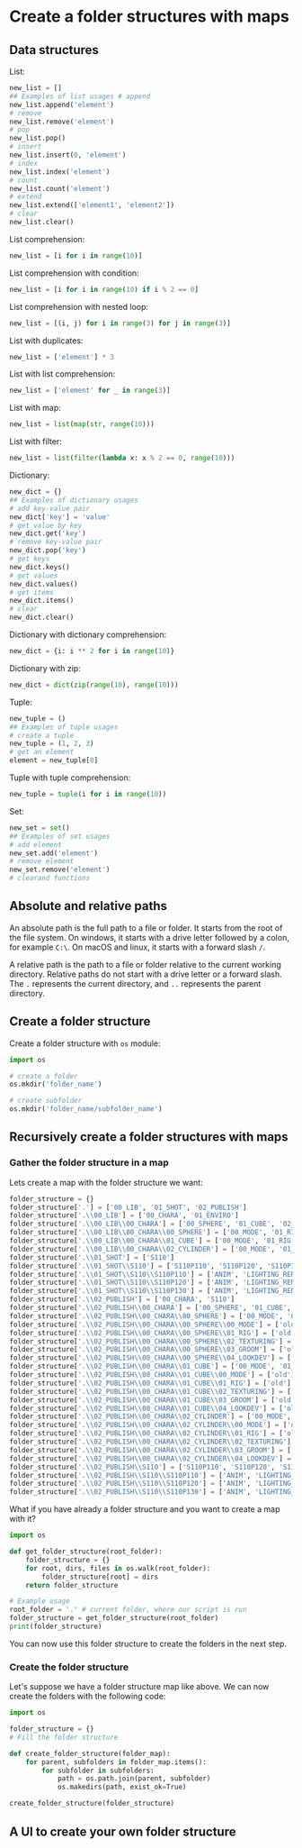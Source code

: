 # Create a folder structures with maps

## Data structures

List:
```python
new_list = []
## Examples of list usages # append
new_list.append('element')
# remove
new_list.remove('element')
# pop
new_list.pop()
# insert
new_list.insert(0, 'element')
# index
new_list.index('element')
# count
new_list.count('element')
# extend
new_list.extend(['element1', 'element2'])
# clear
new_list.clear()
```

List comprehension:
```python
new_list = [i for i in range(10)]
```

List comprehension with condition:
```python
new_list = [i for i in range(10) if i % 2 == 0]
```

List comprehension with nested loop:
```python
new_list = [(i, j) for i in range(3) for j in range(3)]
```

List with duplicates:
```python
new_list = ['element'] * 3
```

List with list comprehension:
```python
new_list = ['element' for _ in range(3)]
```

List with map:
```python
new_list = list(map(str, range(10)))
```

List with filter:
```python
new_list = list(filter(lambda x: x % 2 == 0, range(10)))
```

Dictionary:
```python
new_dict = {}
## Examples of dictionary usages
# add key-value pair
new_dict['key'] = 'value'
# get value by key
new_dict.get('key')
# remove key-value pair
new_dict.pop('key')
# get keys
new_dict.keys()
# get values
new_dict.values()
# get items
new_dict.items()
# clear
new_dict.clear()
```

Dictionary with dictionary comprehension:
```python
new_dict = {i: i ** 2 for i in range(10)}
```

Dictionary with zip:
```python
new_dict = dict(zip(range(10), range(10)))
```

Tuple:
```python
new_tuple = ()
## Examples of tuple usages
# create a tuple
new_tuple = (1, 2, 3)
# get an element
element = new_tuple[0]
```

Tuple with tuple comprehension:
```python
new_tuple = tuple(i for i in range(10))
```

Set:
```python
new_set = set()
## Examples of set usages
# add element
new_set.add('element')
# remove element
new_set.remove('element')
# clearand functions

```

## Absolute and relative paths

An absolute path is the full path to a file or folder. It starts from the root of the file system. On windows, it starts with a drive letter followed by a colon, for example `C:\`. On macOS and linux, it starts with a forward slash `/`.

A relative path is the path to a file or folder relative to the current working directory. Relative paths do not start with a drive letter or a forward slash. The `.` represents the current directory, and `..` represents the parent directory.


## Create a folder structure

Create a folder structure with `os` module:
```python
import os

# create a folder
os.mkdir('folder_name')

# create subfolder
os.mkdir('folder_name/subfolder_name')
```


## Recursively create a folder structures with maps

### Gather the folder structure in a map

Lets create a map with the folder structure we want:

```python
folder_structure = {}
folder_structure['.'] = ['00_LIB', '01_SHOT', '02_PUBLISH']
folder_structure['.\\00_LIB'] = ['00_CHARA', '01_ENVIRO']
folder_structure['.\\00_LIB\\00_CHARA'] = ['00_SPHERE', '01_CUBE', '02_CYLINDER']
folder_structure['.\\00_LIB\\00_CHARA\\00_SPHERE'] = ['00_MODE', '01_RIG', '02_TEXTURING', '03_GROOM']
folder_structure['.\\00_LIB\\00_CHARA\\01_CUBE'] = ['00_MODE', '01_RIG', '02_TEXTURING', '03_GROOM']
folder_structure['.\\00_LIB\\00_CHARA\\02_CYLINDER'] = ['00_MODE', '01_RIG', '02_TEXTURING', '03_GROOM']
folder_structure['.\\01_SHOT'] = ['S110']
folder_structure['.\\01_SHOT\\S110'] = ['S110P110', 'S110P120', 'S110P130']
folder_structure['.\\01_SHOT\\S110\\S110P110'] = ['ANIM', 'LIGHTING_RENDERING']
folder_structure['.\\01_SHOT\\S110\\S110P120'] = ['ANIM', 'LIGHTING_RENDERING']
folder_structure['.\\01_SHOT\\S110\\S110P130'] = ['ANIM', 'LIGHTING_RENDERING']
folder_structure['.\\02_PUBLISH'] = ['00_CHARA', 'S110']
folder_structure['.\\02_PUBLISH\\00_CHARA'] = ['00_SPHERE', '01_CUBE', '02_CYLINDER']
folder_structure['.\\02_PUBLISH\\00_CHARA\\00_SPHERE'] = ['00_MODE', '01_RIG', '02_TEXTURING', '03_GROOM', '04_LOOKDEV']
folder_structure['.\\02_PUBLISH\\00_CHARA\\00_SPHERE\\00_MODE'] = ['old']
folder_structure['.\\02_PUBLISH\\00_CHARA\\00_SPHERE\\01_RIG'] = ['old']
folder_structure['.\\02_PUBLISH\\00_CHARA\\00_SPHERE\\02_TEXTURING'] = ['old']
folder_structure['.\\02_PUBLISH\\00_CHARA\\00_SPHERE\\03_GROOM'] = ['old']
folder_structure['.\\02_PUBLISH\\00_CHARA\\00_SPHERE\\04_LOOKDEV'] = ['old']
folder_structure['.\\02_PUBLISH\\00_CHARA\\01_CUBE'] = ['00_MODE', '01_RIG', '02_TEXTURING', '03_GROOM', '04_LOOKDEV']
folder_structure['.\\02_PUBLISH\\00_CHARA\\01_CUBE\\00_MODE'] = ['old']
folder_structure['.\\02_PUBLISH\\00_CHARA\\01_CUBE\\01_RIG'] = ['old']
folder_structure['.\\02_PUBLISH\\00_CHARA\\01_CUBE\\02_TEXTURING'] = ['old']
folder_structure['.\\02_PUBLISH\\00_CHARA\\01_CUBE\\03_GROOM'] = ['old']
folder_structure['.\\02_PUBLISH\\00_CHARA\\01_CUBE\\04_LOOKDEV'] = ['old']
folder_structure['.\\02_PUBLISH\\00_CHARA\\02_CYLINDER'] = ['00_MODE', '01_RIG', '02_TEXTURING', '03_GROOM', '04_LOOKDEV']
folder_structure['.\\02_PUBLISH\\00_CHARA\\02_CYLINDER\\00_MODE'] = ['old']
folder_structure['.\\02_PUBLISH\\00_CHARA\\02_CYLINDER\\01_RIG'] = ['old']
folder_structure['.\\02_PUBLISH\\00_CHARA\\02_CYLINDER\\02_TEXTURING'] = ['old']
folder_structure['.\\02_PUBLISH\\00_CHARA\\02_CYLINDER\\03_GROOM'] = ['old']
folder_structure['.\\02_PUBLISH\\00_CHARA\\02_CYLINDER\\04_LOOKDEV'] = ['old']
folder_structure['.\\02_PUBLISH\\S110'] = ['S110P110', 'S110P120', 'S110P130']
folder_structure['.\\02_PUBLISH\\S110\\S110P110'] = ['ANIM', 'LIGHTING_RENDERING']
folder_structure['.\\02_PUBLISH\\S110\\S110P120'] = ['ANIM', 'LIGHTING_RENDERING']
folder_structure['.\\02_PUBLISH\\S110\\S110P130'] = ['ANIM', 'LIGHTING_RENDERING']
```

What if you have already a folder structure and you want to create a map with it?

```python
import os

def get_folder_structure(root_folder):
    folder_structure = {}
    for root, dirs, files in os.walk(root_folder):
        folder_structure[root] = dirs
    return folder_structure

# Example usage
root_folder = '.' # current folder, where our script is run
folder_structure = get_folder_structure(root_folder)
print(folder_structure)
```

You can now use this folder structure to create the folders in the next step.

### Create the folder structure

Let's suppose we have a folder structure map like above. We can now create the folders with the following code:

```python
import os

folder_structure = {}
# Fill the folder structure

def create_folder_structure(folder_map):
    for parent, subfolders in folder_map.items():
        for subfolder in subfolders:
            path = os.path.join(parent, subfolder)
            os.makedirs(path, exist_ok=True)

create_folder_structure(folder_structure)

```


## A UI to create your own folder structure





